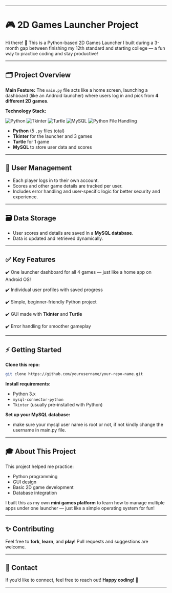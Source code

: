 
---

# 🎮 2D Games Launcher Project

Hi there! 👋
This is a Python-based 2D Games Launcher I built during a 3-month gap between finishing my 12th standard and starting college — a fun way to practice coding and stay productive!

---

## 🗂️ Project Overview

**Main Feature:**
The `main.py` file acts like a home screen, launching a dashboard (like an Android launcher) where users log in and pick from **4 different 2D games**.

**Technology Stack:**

![Python](https://img.shields.io/badge/Python-3776AB?style=flat&logo=python&logoColor=white)
![Tkinter](https://img.shields.io/badge/Tkinter-GUI%20Library-blue?style=flat)
![Turtle](https://img.shields.io/badge/Turtle-Graphics-26C281?style=flat)
![MySQL](https://img.shields.io/badge/MySQL-4479A1?style=flat&logo=mysql&logoColor=white)
![Python File Handling](https://img.shields.io/badge/Python-File%20Handling-yellow?style=flat&logo=python&logoColor=white)

* **Python** (5 `.py` files total)
* **Tkinter** for the launcher and 3 games
* **Turtle** for 1 game
* **MySQL** to store user data and scores

---

## 👥 User Management

* Each player logs in to their own account.
* Scores and other game details are tracked per user.
* Includes error handling and user-specific logic for better security and experience.

---

## 🗃️ Data Storage

* User scores and details are saved in a **MySQL database**.
* Data is updated and retrieved dynamically.

---

## ✅ Key Features

✔️ One launcher dashboard for all 4 games — just like a home app on Android OS!

✔️ Individual user profiles with saved progress

✔️ Simple, beginner-friendly Python project

✔️ GUI made with **Tkinter** and **Turtle**

✔️ Error handling for smoother gameplay

---

## ⚡ Getting Started

**Clone this repo:**

```bash
git clone https://github.com/yourusername/your-repo-name.git
```

**Install requirements:**

* Python 3.x
* `mysql-connector-python`
* `Tkinter` (usually pre-installed with Python)

**Set up your MySQL database:**

* make sure your mysql user name is root or not, if not kindly change the username in main.py file.
  
---

## 🎓 About This Project

This project helped me practice:

* Python programming
* GUI design
* Basic 2D game development
* Database integration

I built this as my own **mini games platform** to learn how to manage multiple apps under one launcher — just like a simple operating system for fun!

---

## ✨ Contributing

Feel free to **fork**, **learn**, and **play**!
Pull requests and suggestions are welcome.

---

## 📧 Contact

If you’d like to connect, feel free to reach out!
**Happy coding! 🚀**

---
